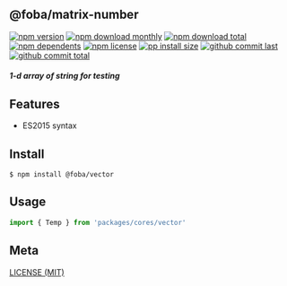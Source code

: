 ## @foba/matrix-number

[![npm version][badge-npm-version]][url-npm]
[![npm download monthly][badge-npm-download-monthly]][url-npm]
[![npm download total][badge-npm-download-total]][url-npm]
[![npm dependents][badge-npm-dependents]][url-github]
[![npm license][badge-npm-license]][url-npm]
[![pp install size][badge-pp-install-size]][url-pp]
[![github commit last][badge-github-last-commit]][url-github]
[![github commit total][badge-github-commit-count]][url-github]

[//]: <> (Shields)
[badge-npm-version]: https://flat.badgen.net/npm/v/@foba/matrix-number
[badge-npm-download-monthly]: https://flat.badgen.net/npm/dm/@foba/matrix-number
[badge-npm-download-total]:https://flat.badgen.net/npm/dt/@foba/matrix-number
[badge-npm-dependents]: https://flat.badgen.net/npm/dependents/@foba/matrix-number
[badge-npm-license]: https://flat.badgen.net/npm/license/@foba/matrix-number
[badge-pp-install-size]: https://flat.badgen.net/packagephobia/install/@foba/matrix-number
[badge-github-last-commit]: https://flat.badgen.net/github/last-commit/hoyeungw/foba
[badge-github-commit-count]: https://flat.badgen.net/github/commits/hoyeungw/foba

[//]: <> (Link)
[url-npm]: https://npmjs.org/package/@foba/matrix-number
[url-pp]: https://packagephobia.now.sh/result?p=@foba/matrix-number
[url-github]: https://github.com/hoyeungw/foba

##### 1-d array of string for testing

## Features

- ES2015 syntax

## Install
```console
$ npm install @foba/vector
```

## Usage
```js
import { Temp } from 'packages/cores/vector'
```

## Meta
[LICENSE (MIT)](/LICENSE)
